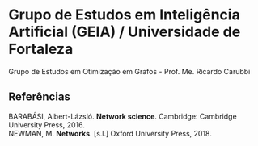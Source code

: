 # Grupo de Estudos em Inteligência Artificial (GEIA) / Universidade de Fortaleza
Grupo de Estudos em Otimização em Grafos - Prof. Me. Ricardo Carubbi

## Referências

BARABÁSI, Albert-Lázsló. **Network science**. Cambridge: Cambridge University Press, 2016. <br>
NEWMAN, M. **Networks**. [s.l.] Oxford University Press, 2018.